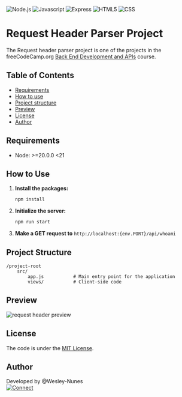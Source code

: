 ![Node.js](https://img.shields.io/badge/Node.js-5FA04E?style=for-the-badge&logo=node.js&logoColor=white "Node.js")
![Javascript](https://img.shields.io/badge/JavaScript-F7DF1E?style=for-the-badge&logo=javascript&logoColor=black "Javascript")
![Express](https://img.shields.io/badge/Express-000000?style=for-the-badge&logo=Express&logoColor=white "Express")
![HTML5](https://img.shields.io/badge/HTML5-E34F26?style=for-the-badge&logo=html5&logoColor=white "HTML5")
![CSS](https://img.shields.io/badge/CSS3-1572B6?style=for-the-badge&logo=css3&logoColor=white "CSS3")

# Request Header Parser Project

The Request header parser project is one of the projects in the freeCodeCamp.org [Back End Development and APIs](https://www.freecodecamp.org/learn/back-end-development-and-apis/back-end-development-and-apis-projects) course.

## Table of Contents  

- [Requirements](#requirements)
- [How to use](#how-to-use)
- [Project structure](#project-structure)
- [Preview](#preview)
- [License](#license)
- [Author](#author)

## <a name="requirements"></a>Requirements

  - Node: >=20.0.0 <21

## How to Use

1. **Install the packages:**
   ```sh
   npm install
   ```
   
2. **Initialize the server:**
   ```sh
   npm run start
   ```

3. **Make a GET request to** `http://localhost:{env.PORT}/api/whoami`

## <a name="project-structure"></a>Project Structure

```
/project-root
    src/
        app.js           # Main entry point for the application  
        views/           # Client-side code
```

## <a name="preview"></a>Preview
![request header preview](https://github.com/user-attachments/assets/0fc6f903-00b9-42e2-9f20-56b562e084fc)

## <a name="license"></a>License

The code is under the [MIT License](./LICENSE).

## <a name="author"></a>Author

Developed by @Wesley-Nunes  
[![Connect](https://img.shields.io/badge/-Connect-blue?style=flat-square&logo=Linkedin&logoColor=white&link=https://www.linkedin.com/in/dev-wesley-nunes/)](https://www.linkedin.com/in/dev-wesley-nunes/)

